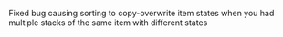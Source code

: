 Fixed bug causing sorting to copy-overwrite item states when you had multiple stacks of the same item with different states
